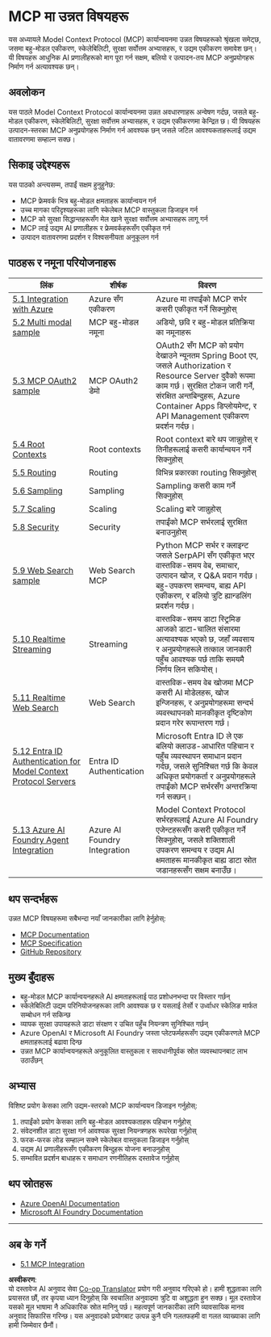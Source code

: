 <!--
CO_OP_TRANSLATOR_METADATA:
{
  "original_hash": "1949cb32394aeb1bdec8870f309005a3",
  "translation_date": "2025-07-17T00:33:55+00:00",
  "source_file": "05-AdvancedTopics/README.md",
  "language_code": "ne"
}
-->
# MCP मा उन्नत विषयहरू

यस अध्यायले Model Context Protocol (MCP) कार्यान्वयनमा उन्नत विषयहरूको श्रृंखला समेट्छ, जसमा बहु-मोडल एकीकरण, स्केलेबिलिटी, सुरक्षा सर्वोत्तम अभ्यासहरू, र उद्यम एकीकरण समावेश छन्। यी विषयहरू आधुनिक AI प्रणालीहरूको माग पूरा गर्न सक्षम, बलियो र उत्पादन-तय MCP अनुप्रयोगहरू निर्माण गर्न अत्यावश्यक छन्।

## अवलोकन

यस पाठले Model Context Protocol कार्यान्वयनमा उन्नत अवधारणाहरू अन्वेषण गर्दछ, जसले बहु-मोडल एकीकरण, स्केलेबिलिटी, सुरक्षा सर्वोत्तम अभ्यासहरू, र उद्यम एकीकरणमा केन्द्रित छ। यी विषयहरू उत्पादन-स्तरका MCP अनुप्रयोगहरू निर्माण गर्न आवश्यक छन् जसले जटिल आवश्यकताहरूलाई उद्यम वातावरणमा सम्हाल्न सक्छ।

## सिकाइ उद्देश्यहरू

यस पाठको अन्त्यसम्म, तपाईं सक्षम हुनुहुनेछ:

- MCP फ्रेमवर्क भित्र बहु-मोडल क्षमताहरू कार्यान्वयन गर्न
- उच्च मागका परिदृश्यहरूका लागि स्केलेबल MCP वास्तुकला डिजाइन गर्न
- MCP को सुरक्षा सिद्धान्तहरूसँग मेल खाने सुरक्षा सर्वोत्तम अभ्यासहरू लागू गर्न
- MCP लाई उद्यम AI प्रणालीहरू र फ्रेमवर्कहरूसँग एकीकृत गर्न
- उत्पादन वातावरणमा प्रदर्शन र विश्वसनीयता अनुकूलन गर्न

## पाठहरू र नमूना परियोजनाहरू

| लिंक | शीर्षक | विवरण |
|------|-------|-------------|
| [5.1 Integration with Azure](./mcp-integration/README.md) | Azure सँग एकीकरण | Azure मा तपाईंको MCP सर्भर कसरी एकीकृत गर्ने सिक्नुहोस् |
| [5.2 Multi modal sample](./mcp-multi-modality/README.md) | MCP बहु-मोडल नमूना | अडियो, छवि र बहु-मोडल प्रतिक्रिया का नमूनाहरू |
| [5.3 MCP OAuth2 sample](../../../05-AdvancedTopics/mcp-oauth2-demo) | MCP OAuth2 डेमो | OAuth2 सँग MCP को प्रयोग देखाउने न्यूनतम Spring Boot एप, जसले Authorization र Resource Server दुवैको रूपमा काम गर्छ। सुरक्षित टोकन जारी गर्ने, संरक्षित अन्तबिन्दुहरू, Azure Container Apps डिप्लोयमेन्ट, र API Management एकीकरण प्रदर्शन गर्दछ। |
| [5.4 Root Contexts](./mcp-root-contexts/README.md) | Root contexts | Root context बारे थप जान्नुहोस् र तिनीहरूलाई कसरी कार्यान्वयन गर्ने सिक्नुहोस् |
| [5.5 Routing](./mcp-routing/README.md) | Routing | विभिन्न प्रकारका routing सिक्नुहोस् |
| [5.6 Sampling](./mcp-sampling/README.md) | Sampling | Sampling कसरी काम गर्ने सिक्नुहोस् |
| [5.7 Scaling](./mcp-scaling/README.md) | Scaling | Scaling बारे जान्नुहोस् |
| [5.8 Security](./mcp-security/README.md) | Security | तपाईंको MCP सर्भरलाई सुरक्षित बनाउनुहोस् |
| [5.9 Web Search sample](./web-search-mcp/README.md) | Web Search MCP | Python MCP सर्भर र क्लाइन्ट जसले SerpAPI सँग एकीकृत भएर वास्तविक-समय वेब, समाचार, उत्पादन खोज, र Q&A प्रदान गर्दछ। बहु-उपकरण समन्वय, बाह्य API एकीकरण, र बलियो त्रुटि ह्यान्डलिंग प्रदर्शन गर्दछ। |
| [5.10 Realtime Streaming](./mcp-realtimestreaming/README.md) | Streaming | वास्तविक-समय डाटा स्ट्रिमिङ आजको डाटा-चालित संसारमा अत्यावश्यक भएको छ, जहाँ व्यवसाय र अनुप्रयोगहरूले तत्काल जानकारी पहुँच आवश्यक पर्छ ताकि समयमै निर्णय लिन सकियोस्। |
| [5.11 Realtime Web Search](./mcp-realtimesearch/README.md) | Web Search | वास्तविक-समय वेब खोजमा MCP कसरी AI मोडेलहरू, खोज इन्जिनहरू, र अनुप्रयोगहरूमा सन्दर्भ व्यवस्थापनको मानकीकृत दृष्टिकोण प्रदान गरेर रूपान्तरण गर्छ। |
| [5.12  Entra ID Authentication for Model Context Protocol Servers](./mcp-security-entra/README.md) | Entra ID Authentication | Microsoft Entra ID ले एक बलियो क्लाउड-आधारित पहिचान र पहुँच व्यवस्थापन समाधान प्रदान गर्दछ, जसले सुनिश्चित गर्छ कि केवल अधिकृत प्रयोगकर्ता र अनुप्रयोगहरूले तपाईंको MCP सर्भरसँग अन्तरक्रिया गर्न सक्छन्। |
| [5.13 Azure AI Foundry Agent Integration](./mcp-foundry-agent-integration/README.md) | Azure AI Foundry Integration | Model Context Protocol सर्भरहरूलाई Azure AI Foundry एजेन्टहरूसँग कसरी एकीकृत गर्ने सिक्नुहोस्, जसले शक्तिशाली उपकरण समन्वय र उद्यम AI क्षमताहरू मानकीकृत बाह्य डाटा स्रोत जडानहरूसँग सक्षम बनाउँछ। |

## थप सन्दर्भहरू

उन्नत MCP विषयहरूमा सबैभन्दा नयाँ जानकारीका लागि हेर्नुहोस्:
- [MCP Documentation](https://modelcontextprotocol.io/)
- [MCP Specification](https://spec.modelcontextprotocol.io/)
- [GitHub Repository](https://github.com/modelcontextprotocol)

## मुख्य बुँदाहरू

- बहु-मोडल MCP कार्यान्वयनहरूले AI क्षमताहरूलाई पाठ प्रशोधनभन्दा पर विस्तार गर्छन्
- स्केलेबिलिटी उद्यम परिनियोजनहरूका लागि आवश्यक छ र यसलाई तेर्सो र उर्ध्वाधर स्केलिङ मार्फत सम्बोधन गर्न सकिन्छ
- व्यापक सुरक्षा उपायहरूले डाटा संरक्षण र उचित पहुँच नियन्त्रण सुनिश्चित गर्छन्
- Azure OpenAI र Microsoft AI Foundry जस्ता प्लेटफर्महरूसँग उद्यम एकीकरणले MCP क्षमताहरूलाई बढावा दिन्छ
- उन्नत MCP कार्यान्वयनहरूले अनुकूलित वास्तुकला र सावधानीपूर्वक स्रोत व्यवस्थापनबाट लाभ उठाउँछन्

## अभ्यास

विशिष्ट प्रयोग केसका लागि उद्यम-स्तरको MCP कार्यान्वयन डिजाइन गर्नुहोस्:

1. तपाईंको प्रयोग केसका लागि बहु-मोडल आवश्यकताहरू पहिचान गर्नुहोस्
2. संवेदनशील डाटा सुरक्षा गर्न आवश्यक सुरक्षा नियन्त्रणहरू रूपरेखा गर्नुहोस्
3. फरक-फरक लोड सम्हाल्न सक्ने स्केलेबल वास्तुकला डिजाइन गर्नुहोस्
4. उद्यम AI प्रणालीहरूसँग एकीकरण बिन्दुहरू योजना बनाउनुहोस्
5. सम्भावित प्रदर्शन बाधाहरू र समाधान रणनीतिहरू दस्तावेज गर्नुहोस्

## थप स्रोतहरू

- [Azure OpenAI Documentation](https://learn.microsoft.com/en-us/azure/ai-services/openai/)
- [Microsoft AI Foundry Documentation](https://learn.microsoft.com/en-us/ai-services/)

---

## अब के गर्ने

- [5.1 MCP Integration](./mcp-integration/README.md)

**अस्वीकरण**:  
यो दस्तावेज AI अनुवाद सेवा [Co-op Translator](https://github.com/Azure/co-op-translator) प्रयोग गरी अनुवाद गरिएको हो। हामी शुद्धताका लागि प्रयासरत छौं, तर कृपया ध्यान दिनुहोस् कि स्वचालित अनुवादमा त्रुटि वा अशुद्धता हुन सक्छ। मूल दस्तावेज यसको मूल भाषामा नै अधिकारिक स्रोत मानिनु पर्छ। महत्वपूर्ण जानकारीका लागि व्यावसायिक मानव अनुवाद सिफारिस गरिन्छ। यस अनुवादको प्रयोगबाट उत्पन्न कुनै पनि गलतफहमी वा गलत व्याख्याका लागि हामी जिम्मेवार छैनौं।
